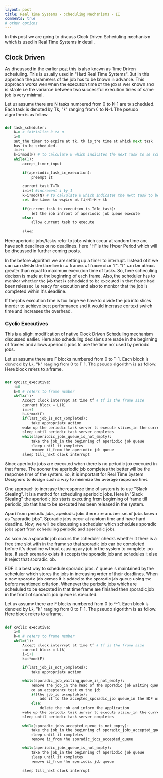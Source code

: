 ```yaml
---
layout: post
title: Real Time Systems - Scheduling Mechanisms - II
comments: true
# other options
---
```


In this post we are going to discuss Clock Driven Scheduling mechanism which is used in Real Time Systems in detail.

## Clock Driven

As discussed in the earlier [post](https://svradityareddy.github.io/Real-Time-OS-Scheduling-Policies-part1/) this is also known as Time Driven scheduling. This is usually used in "Hard Real Time Systems". But in this approach the parameters of the job has to be known in advance. This approach works well when the execution time of the job is well known and is stable i.e the variance between two successful execution times of same job is very minimal.

Let us assume there are N tasks numbered from 0 to N-1 are to scheduled. Each task is denoted by Tk, "k" ranging from 0 to N-1. The pseudo algorithm is as follow.

``` python

def task_scheduler:
    k=0 # initialize k to 0
    i=0
    set_the timer to expire at tk, tk is_the time at which next task
    has to be scheduled.
    i=i+1
    k=i*mod(N) # to calculate k which indicates the next task to be scheduled
    while(1):
        accept_timer_input
        
        if(aperiodic_task_in_execution):
            preempt it
        
        current task T=Tk
        i=i+1 #increment i by 1
        k=i*mod(N) # to calculate k which indicates the next task to be scheduled
        set the timer to expire at [i/N]*H + tk
        
        if(current_task_in_execution_is_Idle_task):
            let the job infront of aperiodic job queue execute
        else:
            allow current task to execute
        
        sleep

```

Here aperiodic jobs/tasks refer to jobs which occur at random time and have soft deadlines or no deadlines. Here "H" is the Hyper Period which will be discussed in further coming posts.

In the before algorithm we are setting up a timer to interrupt. Instead of it we can can divide the timeline in to frames of frame size "f". "f" can be atleast greater than equal to maximum execution time of tasks. So, here scheduling decison is made at the beginning of each frame. Also, the scheduler has to monitor whether the job that is scheduled to be executed in that frame had been released i.e ready for execution and also to monitor that the job is completed within it's deadline.

If the jobs execution time is too large we have to divide the job into slices inorder to achieve best performance and it would increase context switch time and increases the overhead.

### Cyclic Executives

This is a slight modification of native Clock Driven Scheduling mechanism discussed earlier. Here also scheduling decisions are made in the beginning of frames and allows aperiodic jobs to use the time not used by periodic jobs.

Let us assume there are F blocks numbered from 0 to F-1. Each block is denoted by Lk, "k" ranging from 0 to F-1. The pseudo algorithm is as follow. Here block refers to a frame.

``` python

def cyclic_executive:
    i=0
    k=0 # refers to frame number
    while(1):
        Accept clock interrupt at time tf # tf is the frame size
        current block = L(k)
        i=i+1
        k=i*mod(F)
        if(last_job_is_not_completed):
            take appropriate action
        wake up the periodic task server to execute slices_in the current block
        sleep until periodic task server completes
        while(aperiodic_jobs_queue_is_not_empty):
            take the job_in the beginning of aperiodic job queue
            sleep until it completes
            remove it_from the aperiodic job queue 
        sleep till_next clock interrupt

```

Since aperiodic jobs are executed when there is no periodic job executed in that frame. The sooner the aperiodic job completes the better will be the response time of the system. So, it is important for Real Time System Designers to design such a way to minimize the average response time.

One approach to increase the response time of system is to use "Slack Stealing". It is a method for scheduling aperiodic jobs. Here in "Slack Stealing" the aperiodic job starts executing from beginning of frame till periodic job that has to be executed has been released in the system.

Apart from periodic jobs, aperiodic jobs there are another set of jobs known as "sporadic jobs". Sporadic jobs occur at random time and have hard deadline. Now, we will be discussing a scheduler which schedules sporadic jobs apart from scheduling periodic and aperiodic jobs.

As soon as a sporadic job occurs the scheduler checks whether it there is a free time slot with in the frame so that sporadic job can be completed before it's deadline without causing any job in the system to complete too late. If such scenario exists it accepts the sporadic job and schedules it else it reject that sporadic job.

EDF is a best way to schedule sporadic jobs. A queue is maintained by the scheduler which stores the jobs in increasing order of their deadlines. When a new sporadic job comes it is added to the sporadic job queue using the before mentioned criterion. Whenever the periodic jobs which are scheduled to be executed in that time frame are finished then sporadic job in the front of sporadic job queue is executed.

Let us assume there are F blocks numbered from 0 to F-1. Each block is denoted by Lk, "k" ranging from 0 to F-1. The pseudo algorithm is as follow. Here block refers to a frame.

``` python

def cyclic_executive:
    i=0
    k=0 # refers to frame number
    while(1):
        Accept clock interrupt at time tf # tf is the frame size
        current block = L(k)
        i=i+1
        k=i*mod(F)

        if(last_job_is_not_completed):
            take appropriate action

        while(sporadic_job_waiting_queue_is_not_empty):
            remove the job_in the head of the sporadic job waiting queue
            do an acceptance test on the job
            if(the job_is acceptable):
                add it to the accepted_sporadic_job queue_in the EDF order.
            else:
                delete the job_and inform the application
        wake up the periodic task server to execute slices_in the current block
        sleep until periodic task server completes

        while(sporadic_jobs_accepted_queue_is_not_empty):
            take the job_in the beginning of sporadic_jobs_accepted_queue
            sleep until it completes
            remove it_from the sporadic_jobs_accepted_queue 

        while(aperiodic_jobs_queue_is_not_empty):
            take the job_in the beginning of aperiodic job queue
            sleep until it completes
            remove it_from the aperiodic job queue 
            
        sleep till_next clock interrupt

```
